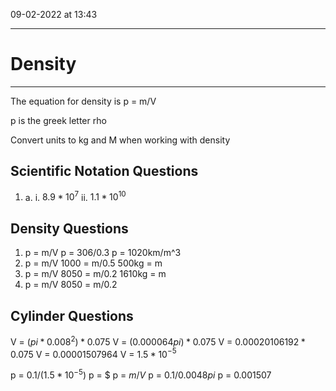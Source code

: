 09-02-2022 at 13:43

---
# Density
---
 

The equation for density is p = m/V

p is the greek letter rho 

Convert units to kg and M when working with density 

## Scientific Notation Questions
1.
	a.
		i. $8.9*10^7$
		ii. $1.1*10^10$

## Density Questions

1.  p = m/V
	p = 306/0.3
	p = 1020km/m^3
2. p = m/V
    1000 = m/0.5
     500kg = m
3. p = m/V
    8050 = m/0.2
    1610kg = m
4. p = m/V
    8050 = m/0.2

## Cylinder Questions
V = $(pi*0.008^2)*0.075$ 
V = $(0.000064pi)*0.075$
V = $0.00020106192 * 0.075$
V = 0.00001507964
V = $1.5*10$$^-$$^5$

p = $0.1/(1.5*10^-$$^5$)
p = $
p = $m/V$
p = $0.1/0.0048pi$
p = 0.001507